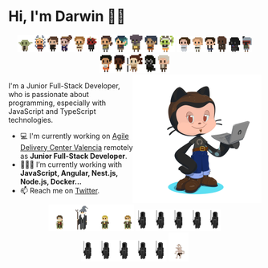 # Hi, I'm Darwin 👋🏽
<div align="center">
  <img width=160 src="https://raw.githubusercontent.com/DarwinGonzalez/DarwinGonzalez/master/img/characters-1.png" />
  <img width=150 src="https://raw.githubusercontent.com/DarwinGonzalez/DarwinGonzalez/master/img/characters-2.png" />
  <img width=150 src="https://raw.githubusercontent.com/DarwinGonzalez/DarwinGonzalez/master/img/characters-3.png" />
  <img width=140 src="https://raw.githubusercontent.com/DarwinGonzalez/DarwinGonzalez/master/img/characters-4.png" />
</div>

<img width=256 align="right" src="https://raw.githubusercontent.com/DarwinGonzalez/DarwinGonzalez/master/img/darwin-octocat.png" />


I'm a Junior Full-Stack Developer, who is passionate about programming, especially with JavaScript and TypeScript technologies.

- 💻 I'm currently working on [Agile Delivery Center Valencia](https://www.capgemini.com/es-es/service/agile-delivery-center-valencia/) remotely as **Junior Full-Stack Developer**.
- 👨🏽‍💻  I’m currently working with **JavaScript, Angular, Nest.js, Node.js, Docker...**
- 📫  Reach me on [Twitter](https://twitter.com/darwinmaking).

<div align="center">
  <img width=170 src="https://raw.githubusercontent.com/DarwinGonzalez/DarwinGonzalez/master/img/characters-7.png" />
  <img width=170 src="https://raw.githubusercontent.com/DarwinGonzalez/DarwinGonzalez/master/img/characters-5.png" />
  <img width=170 src="https://raw.githubusercontent.com/DarwinGonzalez/DarwinGonzalez/master/img/characters-5.png" />
  <img width=40 src="https://raw.githubusercontent.com/DarwinGonzalez/DarwinGonzalez/master/img/characters-6.png" />
</div>
